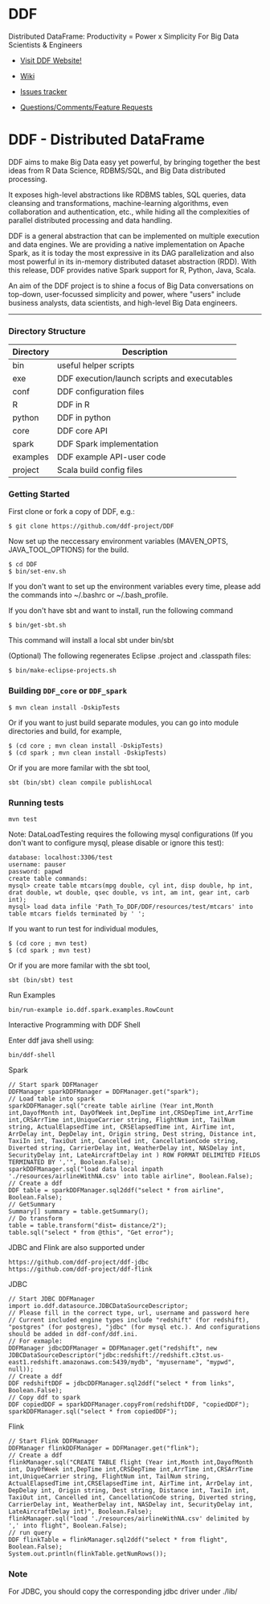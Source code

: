 DDF
===

Distributed DataFrame: Productivity = Power x Simplicity
For Big Data Scientists & Engineers

* [Visit DDF Website!](http://ddf.io)

* [Wiki](https://github.com/ddf-project/DDF/wiki)

* [Issues tracker](https://github.com/ddf-project/DDF/issues)

* [Questions/Comments/Feature Requests](https://groups.google.com/forum/#!forum/ddf-project)

# DDF - Distributed DataFrame 

DDF aims to make Big Data easy yet powerful, by bringing together
the best ideas from R Data Science, RDBMS/SQL, and Big Data distributed
processing.

It exposes high-level abstractions like RDBMS tables,
SQL queries, data cleansing and transformations, machine-learning
algorithms, even collaboration and authentication, etc., while
hiding all the complexities of parallel distributed processing
and data handling.

DDF is a general abstraction that can be implemented on multiple
execution and data engines. We are providing a native implementation
on Apache Spark, as it is today the most expressive in its DAG
parallelization and also most powerful in its in-memory distributed
dataset abstraction (RDD). With this release, DDF provides native
Spark support for R, Python, Java, Scala.

An aim of the DDF project is to shine a focus of Big Data conversations
on top-down, user-focussed simplicity and power, where "users" include
business analysts, data scientists, and high-level Big Data engineers.

---

### Directory Structure

| Directory | Description |
|-----------|-------------|
| bin | useful helper scripts |
| exe | DDF execution/launch scripts and executables |
| conf | DDF configuration files |
| R | DDF in R |
| python | DDF in python |
| core | DDF core API |
| spark | DDF Spark implementation |
| examples | DDF example API-user code |
| project | Scala build config files |

### Getting Started

First clone or fork a copy of DDF, e.g.:

```
$ git clone https://github.com/ddf-project/DDF 
```

Now set up the neccessary environment variables (MAVEN_OPTS, JAVA_TOOL_OPTIONS) for the build.

```
$ cd DDF
$ bin/set-env.sh
```
If you don't want to set up the environment variables every time,
please add the commands into ~/.bashrc or ~/.bash_profile.

If you don't have sbt and want to install, run the following command
```
$ bin/get-sbt.sh
```
This command will install a local sbt under bin/sbt

(Optional) The following regenerates Eclipse .project and .classpath files:

```
$ bin/make-eclipse-projects.sh
```

### Building `DDF_core` or `DDF_spark`
```
$ mvn clean install -DskipTests
```

Or if you want to just build separate modules, you can go into module
directories and build, for example,

```
$ (cd core ; mvn clean install -DskipTests)
$ (cd spark ; mvn clean install -DskipTests)
```

Or if you are more familar with the sbt tool,
```
sbt (bin/sbt) clean compile publishLocal
```
### Running tests
	
```
mvn test
```
Note: DataLoadTesting requires the following mysql configurations (If you don't want to configure mysql, please disable or ignore this test):
```
database: localhost:3306/test
username: pauser
password: papwd
create table commands:
mysql> create table mtcars(mpg double, cyl int, disp double, hp int, drat double, wt double, qsec double, vs int, am int, gear int, carb int);
mysql> load data infile 'Path_To_DDF/DDF/resources/test/mtcars' into table mtcars fields terminated by ' ';
```

If you want to run test for individual modules,
```
$ (cd core ; mvn test)
$ (cd spark ; mvn test)
```

Or if you are more familar with the sbt tool,
```
sbt (bin/sbt) test
```
Run Examples
```
bin/run-example io.ddf.spark.examples.RowCount 
```
Interactive Programming with DDF Shell


Enter ddf java shell using:
```
bin/ddf-shell
```
Spark
```
// Start spark DDFManager
DDFManager sparkDDFManager = DDFManager.get("spark");
// Load table into spark
sparkDDFManager.sql("create table airline (Year int,Month int,DayofMonth int, DayOfWeek int,DepTime int,CRSDepTime int,ArrTime int,CRSArrTime int,UniqueCarrier string, FlightNum int, TailNum string, ActualElapsedTime int, CRSElapsedTime int, AirTime int, ArrDelay int, DepDelay int, Origin string, Dest string, Distance int, TaxiIn int, TaxiOut int, Cancelled int, CancellationCode string, Diverted string, CarrierDelay int, WeatherDelay int, NASDelay int, SecurityDelay int, LateAircraftDelay int ) ROW FORMAT DELIMITED FIELDS TERMINATED BY ','", Boolean.False);
sparkDDFManager.sql("load data local inpath './resources/airlineWithNA.csv' into table airline", Boolean.False);
// Create a ddf
DDF table = sparkDDFManager.sql2ddf("select * from airline", Boolean.False);
// GetSummary
Summary[] summary = table.getSummary();
// Do transform
table = table.transform("dist= distance/2");
table.sql("select * from @this", "Get error");
```
JDBC and Flink are also supported under 
```
https://github.com/ddf-project/ddf-jdbc
https://github.com/ddf-project/ddf-flink
```

JDBC
```
// Start JDBC DDFManager
import io.ddf.datasource.JDBCDataSourceDescriptor;
// Please fill in the correct type, url, username and password here
// Current included engine types include "redshift" (for redshift), "postgres" (for postgres), "jdbc" (for mysql etc.). And configurations should be added in ddf-conf/ddf.ini.
// For exmaple: 
DDFManager jdbcDDFManager = DDFManager.get("redshift", new JDBCDataSourceDescriptor("jdbc:redshift://redshift.c3tst.us-east1.redshift.amazonaws.com:5439/mydb", "myusername", "mypwd", null));
// Create a ddf
DDF redshiftDDF = jdbcDDFManager.sql2ddf("select * from links", Boolean.False);
// Copy ddf to spark
DDF copiedDDF = sparkDDFManager.copyFrom(redshiftDDF, "copiedDDF");
sparkDDFManager.sql("select * from copiedDDF");

```
Flink
```
// Start Flink DDFManager
DDFManager flinkDDFManager = DDFManager.get("flink");
// Create a ddf
flinkManager.sql("CREATE TABLE flight (Year int,Month int,DayofMonth int, DayOfWeek int,DepTime int,CRSDepTime int,ArrTime int,CRSArrTime int,UniqueCarrier string, FlightNum int, TailNum string, ActualElapsedTime int,CRSElapsedTime int, AirTime int, ArrDelay int, DepDelay int, Origin string, Dest string, Distance int, TaxiIn int, TaxiOut int, Cancelled int, CancellationCode string, Diverted string, CarrierDelay int, WeatherDelay int, NASDelay int, SecurityDelay int, LateAircraftDelay int)", Boolean.False);
flinkManager.sql("load './resources/airlineWithNA.csv' delimited by ',' into flight", Boolean.False);
// run query
DDF flinkTable = flinkManager.sql2ddf("select * from flight", Boolean.False);
System.out.println(flinkTable.getNumRows());
```
### Note
For JDBC, you should copy the corresponding jdbc driver under ./lib/


 
